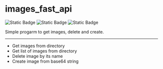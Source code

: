 # images_fast_api
![Static Badge](https://img.shields.io/badge/0.100.0-brightgreen?logo=fastapi&label=fastapi) ![Static Badge](https://img.shields.io/badge/2.0.18-brightgreen?logo=SQLAlchemy&label=SQLAlchemy) ![Static Badge](https://img.shields.io/badge/4.6.0-brightgreen?logo=redis&label=redis)

Simple progarm to get images, delete and create.
___
+ Get images from directory
+ Get list of images from directory
+ Delete image by its name
+ Create image from base64 string
